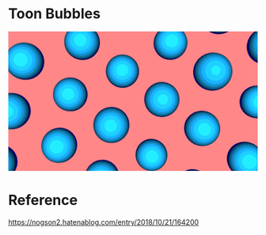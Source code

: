 # Toon Bubbles

![](./art/art.png)

# Reference
https://nogson2.hatenablog.com/entry/2018/10/21/164200